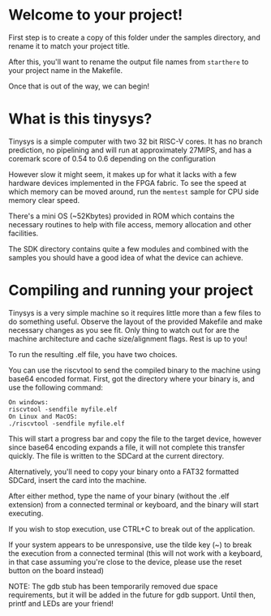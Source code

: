 # Welcome to your project!

First step is to create a copy of this folder under the samples directory, and rename it to match your project title.

After this, you'll want to rename the output file names from `starthere` to your project name in the Makefile.

Once that is out of the way, we can begin!

# What is this tinysys?

Tinysys is a simple computer with two 32 bit RISC-V cores. It has no branch prediction, no pipelining and will run at approximately 27MIPS, and has a coremark score of 0.54 to 0.6 depending on the configuration

However slow it might seem, it makes up for what it lacks with a few hardware devices implemented in the FPGA fabric. To see the speed at which memory can be moved around, run the `memtest` sample for CPU side memory clear speed.

There's a mini OS (~52Kbytes) provided in ROM which contains the necessary routines to help with file access, memory allocation and other facilities.

The SDK directory contains quite a few modules and combined with the samples you should have a good idea of what the device can achieve.

# Compiling and running your project

Tinysys is a very simple machine so it requires little more than a few files to do something useful. Observe the layout of the provided Makefile and make necessary changes as you see fit. Only thing to watch out for are the machine architecture and cache size/alignment flags. Rest is up to you!

To run the resulting .elf file, you have two choices.

You can use the riscvtool to send the compiled binary to the machine using base64 encoded format. First, got the directory where your binary is, and use the following command:

```
On windows:
riscvtool -sendfile myfile.elf
On Linux and MacOS:
./riscvtool -sendfile myfile.elf
```

This will start a progress bar and copy the file to the target device, however since base64 encoding expands a file, it will not complete this transfer quickly. The file is written to the SDCard at the current directory.

Alternatively, you'll need to copy your binary onto a FAT32 formatted SDCard, insert the card into the machine.

After either method, type the name of your binary (without the .elf extension) from a connected terminal or keyboard, and the binary will start executing.

If you wish to stop execution, use CTRL+C to break out of the application.

If your system appears to be unresponsive, use the tilde key (~) to break the execution from a connected terminal (this will not work with a keyboard, in that case assuming you're close to the device, please use the reset button on the board instead)

NOTE: The gdb stub has been temporarily removed due space requirements, but it will be added in the future for gdb support. Until then, printf and LEDs are your friend!
